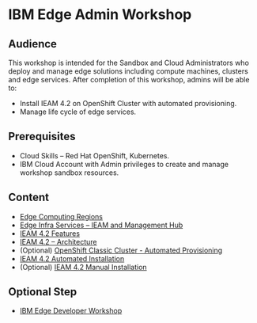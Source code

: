 # IBM Edge Admin Workshop

## Audience

This workshop is intended for the Sandbox and Cloud Administrators who deploy and manage edge solutions including
compute machines, clusters and edge services. After completion of this workshop,
admins will be able to:
- Install IEAM 4.2 on OpenShift Cluster with automated provisioning.
- Manage life cycle of edge services.

## Prerequisites

- Cloud Skills – Red Hat OpenShift, Kubernetes.
- IBM Cloud Account with Admin privileges to create and manage workshop sandbox resources.

## Content

- [Edge Computing Regions](edge-regions.md)
- [Edge Infra Services – IEAM and Management Hub](edge-infra-services.md)
- [IEAM 4.2 Features](ieam42-features.md)
- [IEAM 4.2 – Architecture](ieam42-architecture.md)
- (Optional) [OpenShift Classic Cluster - Automated Provisioning](openshift-automation.md)
- [IEAM 4.2 Automated Installation](ieam42-automation.md)
- (Optional) [IEAM 4.2 Manual Installation](ieam42-installation.md)

## Optional Step

- [IBM Edge Developer Workshop](edge-workshop-developer.md)